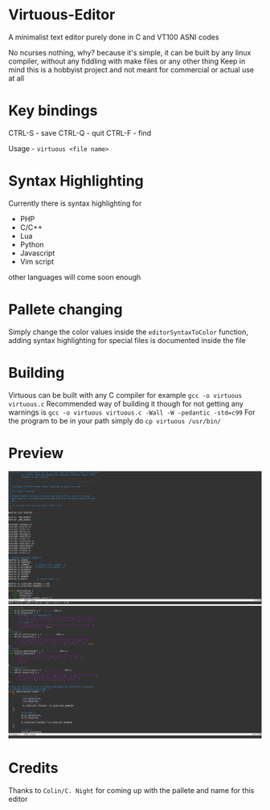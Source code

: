 # Virtuous-Editor
A minimalist text editor purely done in C and VT100 ASNI codes

No ncurses nothing, why? because it's simple, it can be built by any linux compiler, without any fiddling with make files or any other thing
Keep in mind this is a hobbyist project and not meant for commercial or actual use at all

# Key bindings
CTRL-S - save
CTRL-Q - quit
CTRL-F - find

Usage - ``virtuous <file name>``

# Syntax Highlighting
Currently there is syntax highlighting for

- PHP
- C/C++
- Lua
- Python
- Javascript
- Vim script

other languages will come soon enough

# Pallete changing
Simply change the color values inside the ``editorSyntaxToColor`` function, adding syntax highlighting for special files is documented inside the file

# Building
Virtuous can be built with any C compiler for example
``gcc -o virtuous virtuous.c``
Recommended way of building it though for not getting any warnings is
``gcc -o virtuous virtuous.c -Wall -W -pedantic -std=c99``
For the program to be in your path simply do
``cp virtuous /usr/bin/``

# Preview
![](https://raw.githubusercontent.com/Gulkbag/Virtuous-Editor/master/Preview.PNG)
![](https://raw.githubusercontent.com/Gulkbag/Virtuous-Editor/master/Preview2.PNG)

# Credits
Thanks to ``Colin/C. Night`` for coming up with the pallete and name for this editor

